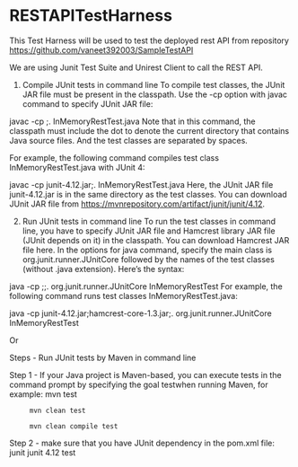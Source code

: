 # RESTAPITestHarness

This Test Harness will be used to test the deployed rest API from repository https://github.com/vaneet392003/SampleTestAPI

We are using Junit Test Suite and Unirest Client to call the REST API.

1. Compile JUnit tests in command line
To compile test classes, the JUnit JAR file must be present in the classpath. Use the -cp option with javac command to specify JUnit JAR file:

javac -cp <junit-jar-file>;. InMemoryRestTest.java
Note that in this command, the classpath must include the dot to denote the current directory that contains Java source files. And the test classes are separated by spaces.

For example, the following command compiles test class InMemoryRestTest.java  with JUnit 4:

javac -cp junit-4.12.jar;. InMemoryRestTest.java
Here, the JUnit JAR file junit-4.12.jar is in the same directory as the test classes. You can download JUnit JAR file from https://mvnrepository.com/artifact/junit/junit/4.12.

 

2. Run JUnit tests in command line
To run the test classes in command line, you have to specify JUnit JAR file and Hamcrest library JAR file (JUnit depends on it) in the classpath. You can download Hamcrest JAR file here. In the options for java command, specify the main class is org.junit.runner.JUnitCore followed by the names of the test classes (without .java extension). Here’s the syntax:

java -cp <junit-jar>;<hamcrest-jar>;. org.junit.runner.JUnitCore  InMemoryRestTest
For example, the following command runs test classes InMemoryRestTest.java:

java -cp junit-4.12.jar;hamcrest-core-1.3.jar;. org.junit.runner.JUnitCore InMemoryRestTest

Or

Steps - Run JUnit tests by Maven in command line

Step 1 - If your Java project is Maven-based, you can execute tests in the command prompt by specifying the goal testwhen running Maven, for example:
         mvn test
         
         mvn clean test
         
         mvn clean compile test
         
Step 2 - make sure that you have JUnit dependency in the pom.xml file:
         <dependency>
          <groupId>junit</groupId>
          <artifactId>junit</artifactId>
          <version>4.12</version>
          <scope>test</scope>
         </dependency>
